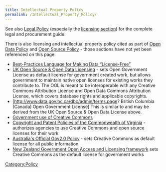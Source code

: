 ```yaml
---
title: Intellectual Property Policy
permalink: /Intellectual_Property_Policy/
---
```


See also [Legal Policy](/Legal_Policy "wikilink") (especially the [licensing section](http://wiki.civiccommons.org/Legal_Policy#Licensing)) for the complete legal and procurement guide.

There is also licensing and intellectual property policy cited as part of [Open Data Policy](/Open_Data_Policy "wikilink") and [Open Source Policy](/Open_Source_Policy "wikilink") - those sections have not yet been referenced on this page.

-   [Best-Practices Language for Making Data “License-Free”](http://theunitedstates.io/licensing/)
-   [UK Open Source & Open Data Licensing](http://www.nationalarchives.gov.uk/information-management/government-licensing/the-framework.htm) - sets Open Government License as default license for government created work, but allows government to maintain native open licenses for existing works they contribute to. The OGL is meant to be interoperable with any Creative Commons Attribution Licence and Open Data Commons Attribution License, which covers database rights and applicable copyrights.
-   [<http://www.data.gov.bc.ca/dbc/admin/terms.page>? British Columbia (Canada) Open Government License] This is similar to and may be derived from the UK Open Source & Open Data License above.
-   [Government use of Creative Commons](http://wiki.creativecommons.org/Government_use_of_Creative_Commons)
-   [Copyright and Patent Policies of the Commonwealth of Virginia](http://leg1.state.va.us/cgi-bin/legp504.exe?091+ful+CHAP0791) - authorizes agencies to use Creative Commons and open source licenses for their work
-   [Australia's Official Gov2.0 Policy](http://www.finance.gov.au/publications/govresponse20report/doc/Government-Response-to-Gov-2-0-Report.pdf) - sets Creative Commons as default license for all public information
-   [New Zealand Government Open Access and Licensing framework](http://www.e.govt.nz/policy/nzgoal) sets Creative Commons as the default license for government works

[Category:Policy](/Category:Policy "wikilink")

